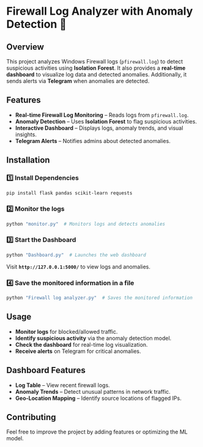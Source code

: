# **Firewall Log Analyzer with Anomaly Detection 🚀**  

## **Overview**  
This project analyzes Windows Firewall logs (`pfirewall.log`) to detect suspicious activities using **Isolation Forest**. It also provides a **real-time dashboard** to visualize log data and detected anomalies. Additionally, it sends alerts via **Telegram** when anomalies are detected.  

## **Features**  
- **Real-time Firewall Log Monitoring** – Reads logs from `pfirewall.log`.  
- **Anomaly Detection** – Uses **Isolation Forest** to flag suspicious activities.  
- **Interactive Dashboard** – Displays logs, anomaly trends, and visual insights.  
- **Telegram Alerts** – Notifies admins about detected anomalies.  

## **Installation**  
### **1️⃣ Install Dependencies**  
```sh
pip install flask pandas scikit-learn requests
```

### **2️⃣ Monitor the logs**  
```sh
python "monitor.py"  # Monitors logs and detects anomalies
```

### **3️⃣ Start the Dashboard**  
```sh
python "Dashboard.py"  # Launches the web dashboard
```
Visit **`http://127.0.0.1:5000/`** to view logs and anomalies. 

### **4️⃣ Save the monitored information in a file**  
```sh
python "Firewall log analyzer.py"  # Saves the monitored information
```

## **Usage**  
- **Monitor logs** for blocked/allowed traffic.  
- **Identify suspicious activity** via the anomaly detection model.  
- **Check the dashboard** for real-time log visualization.  
- **Receive alerts** on Telegram for critical anomalies.  

## **Dashboard Features**  
- **Log Table** – View recent firewall logs.  
- **Anomaly Trends** – Detect unusual patterns in network traffic.  
- **Geo-Location Mapping** – Identify source locations of flagged IPs.  

## **Contributing**  
Feel free to improve the project by adding features or optimizing the ML model.  

